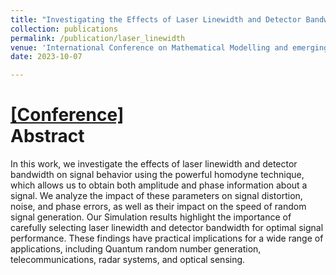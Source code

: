 ```yaml
---
title: "Investigating the Effects of Laser Linewidth and Detector Bandwidth on Signal Behavior with  Homodyne Technique"
collection: publications
permalink: /publication/laser_linewidth
venue: 'International Conference on Mathematical Modelling and emerging trends in Computing'
date: 2023-10-07

---
```

[[Conference]](https://icmmetc-2023.woxsen.edu.in)
<br>
Abstract
======


In this work, we investigate the effects of laser linewidth and detector bandwidth on signal behavior using the powerful homodyne technique, which allows us to obtain both amplitude and phase information about a signal. We analyze the impact of these parameters on signal distortion, noise, and phase errors, as well as their impact on the speed of random signal generation. Our Simulation results highlight the importance of carefully selecting laser linewidth and detector bandwidth for optimal signal performance. These findings have practical implications for a wide range of applications, including Quantum random number generation, telecommunications, radar systems, and optical sensing.